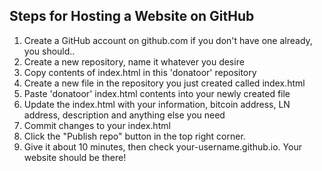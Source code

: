 ## Steps for Hosting a Website on GitHub

1. Create a GitHub account on github.com if you don't have one already, you should..
2. Create a new repository, name it whatever you desire
3. Copy contents of index.html in this 'donatoor' repository
4. Create a new file in the repository you just created called index.html
5. Paste 'donatoor' index.html contents into your newly created file
6. Update the index.html with your information, bitcoin address, LN address, description and anything else you need
7. Commit changes to your index.html 
8. Click the "Publish repo" button in the top right corner.
9. Give it about 10 minutes, then check your-username.github.io. Your website should be there!
